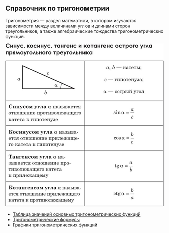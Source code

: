 
## Справочник по тригонометрии
<p>Тригонометрия — раздел математики, в котором изучаются зависимости между величинами углов и длинами сторон треугольников, а также алгебраические тождества тригонометрических функций.</p>

 <p><img src="img/111.jpg"></p>
<ul>
<li class="masthead__menu-item"> <a href="https://cvtqwert.github.io/TrigoChit/page1.html">Таблица значений основных тригонометрических функций</a> </li>
<li class="masthead__menu-item">          <a href="https://cvtqwert.github.io/TrigoChit/page2.html">Тригонометрические формулы</a> </li>
 <li class="masthead__menu-item">         <a href="https://cvtqwert.github.io/TrigoChit/page3.html">Графики тригонометрических функций</a> </li>
        
</ul>
